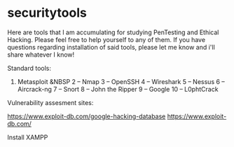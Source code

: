 # securitytools
Here are tools that I am accumulating for studying PenTesting and Ethical Hacking. 
Please feel free to help yourself to any of them. 
If you have questions regarding installation of said tools, please let me know and i'll share whatever I know!

Standard tools:
1. Metasploit &NBSP
2 – Nmap
3 – OpenSSH
4 – Wireshark
5 – Nessus
6 – Aircrack-ng
7 – Snort
8 – John the Ripper
9 – Google
10 – L0phtCrack

Vulnerability assesment sites:

https://www.exploit-db.com/google-hacking-database
https://www.exploit-db.com/

Install XAMPP
